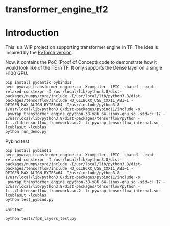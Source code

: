 # transformer_engine_tf2

# Introduction
This is a WIP project on supporting transformer engine in TF. The idea is
inspired by the [PyTorch version](https://github.com/NVIDIA/TransformerEngine).

Now, it contains the PoC (Proof of Concept) code to demonstrate how it would
look like of the TE in TF. It only supports the Dense layer on a single H100
GPU.

```
pip install pydantic pybind11
nvcc pywrap_transformer_engine.cu -Xcompiler -fPIC -shared --expt-relaxed-constexpr -I /usr/local/lib/python3.8/dist-packages/numpy/core/include -I/usr/local/lib/python3.8/dist-packages/tensorflow/include -D_GLIBCXX_USE_CXX11_ABI=1 -DEIGEN_MAX_ALIGN_BYTES=64 -I/usr/include/python3.8 -I/usr/local/lib/python3.8/dist-packages/pybind11/include -o _pywrap_transformer_engine.cpython-38-x86_64-linux-gnu.so -std=c++17 -L/usr/local/lib/python3.8/dist-packages/tensorflow/python -l:../libtensorflow_framework.so.2 -l:_pywrap_tensorflow_internal.so -lcublasLt -lcublas
python run_demo.py
```

Pybind test

```
pip install pybind11
nvcc pywrap_transformer_engine.cu -Xcompiler -fPIC -shared --expt-relaxed-constexpr -I /usr/local/lib/python3.8/dist-packages/numpy/core/include -I/usr/local/lib/python3.8/dist-packages/tensorflow/include -D_GLIBCXX_USE_CXX11_ABI=1 -DEIGEN_MAX_ALIGN_BYTES=64 -I/usr/include/python3.8 -I/usr/local/lib/python3.8/dist-packages/pybind11/include -o _pywrap_transformer_engine.cpython-38-x86_64-linux-gnu.so -std=c++17 -L/usr/local/lib/python3.8/dist-packages/tensorflow/python -l:../libtensorflow_framework.so.2 -l:_pywrap_tensorflow_internal.so -lcublasLt -lcublas
python test_pybind.py
```

Unit test
```
python tests/fp8_layers_test.py
```
